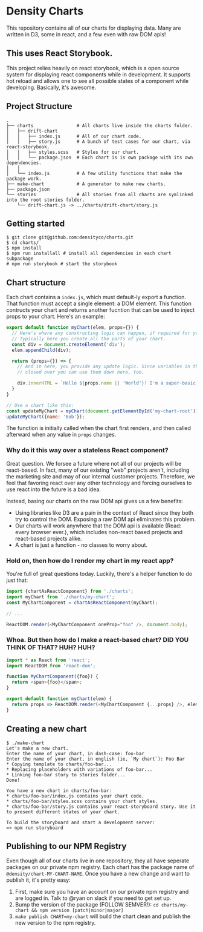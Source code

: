 # Density Charts
This repository contains all of our charts for displaying data. Many are written in D3, some in
react, and a few even with raw DOM apis!

## This uses React Storybook.
This project relies heavily on react storybook, which is a open source system for displaying react
components while in development. It supports hot reload and allows one to see all possible states of
a component while developing. Basically, it's awesome.

## Project Structure
```
.
├── charts                # All charts live inside the charts folder.
│   ├── drift-chart
│   │   ├── index.js      # All of our chart code.
│   │   ├── story.js      # A bunch of test cases for our chart, via react-storybook.
│   │   ├── styles.scss   # Styles for our chart.
│   │   └── package.json  # Each chart is is own package with its own dependencies.
│   │ 
│   └── index.js          # A few utility functions that make the package work.
├── make-chart            # A generator to make new charts.
├── package.json
└── stories               # All stories from all charts are symlinked into the root stories folder.
    └── drift-chart.js -> ../charts/drift-chart/story.js
```

## Getting started
```
$ git clone git@github.com:densityco/charts.git
$ cd charts/
$ npm install
$ npm run installall # install all dependencies in each chart subpackage
# npm run storybook # start the storybook
```

## Chart structure
Each chart contains a `index.js`, which must default-ly export a function. That function must accept
a single element: a DOM element. This function contructs your chart and returns another fucntion
that can be used to inject props to your chart. Here's an example:

```javascript
export default function myChart(elem, props={}) {
  // Here's where any constructing logic can happen, if required for your chart.
  // Typically here you create all the parts of your chart.
  const div = document.createElement('div');
  elem.appendChild(div);

  return (props={}) => {
    // And in here, you provide any update logic. Since variables in the construting function are
    // closed over you can use them down here, too.

    div.innerHTML = `Hello ${props.name || 'World'}! I'm a super-basic chart!`;
  }
}

// Use a chart like this:
const updateMyChart = myChart(document.getElementById('my-chart-root'));
updateMyChart({name: 'Bob'});
```

The function is initially called when the chart first renders, and then called afterward when any
value in `props` changes.

### Why do it this way over a stateless React component?
Great question. We forsee a future where not all of our projects will be react-based. In fact, many
of our existing "web" projects aren't, including the marketing site and may of our internal customer
projects. Therefore, we feel that favoring react over any other technology and forcing ourselves to
use react into the future is a bad idea.

Instead, basing our charts on the raw DOM api gives us a few benefits:
- Using libraries like D3 are a pain in the context of React since they both try to control the DOM.
  Exposing a raw DOM api eliminates this problem.
- Our charts will work anywhere that the DOM api is available (Read: every browser ever.), which
  includes non-react based projects and react-based projects alike.
- A chart is just a function - no classes to worry about.

### Hold on, then how do I render my chart in my react app? 
You're full of great questions today. Luckily, there's a helper function to do just that:

```javascript
import {chartAsReactComponent} from './charts';
import myChart from './charts/my-chart';
const MyChartComponent = chartAsReactComponent(myChart);

// ...

ReactDOM.render(<MyChartComponent oneProp="foo" />, document.body);
```

### Whoa. But then how do I make a react-based chart? DID YOU THINK OF THAT? HUH? HUH?

```javascript
import * as React from 'react';
import ReactDOM from 'react-dom';

function MyChartComponent({foo}) {
  return <span>{foo}</span>;
}

export default function myChart(elem) {
  return props => ReactDOM.render(<MyChartComponent {...props} />, elem);
}
```



## Creating a new chart
```
$ ./make-chart
Let's make a new chart.
Enter the name of your chart, in dash-case: foo-bar
Enter the name of your chart, in english (ie, `My chart`): Foo Bar
* Copying template to charts/foo-bar...
* Replacing placeholders with variations of foo-bar...
* Linking foo-bar story to stories folder...
Done!

You have a new chart in charts/foo-bar:
* charts/foo-bar/index.js contains your chart code.
* charts/foo-bar/styles.scss contains your chart styles.
* charts/foo-bar/story.js contains your react-storyboard story. Use it to present different states of your chart.

To build the storyboard and start a development server:
=> npm run storyboard
```

## Publishing to our NPM Registry

Even though all of our charts live in one repository, they all have seperate packages on our private
npm registry. Each chart has the package name of `@density/chart-MY-CHART-NAME`. Once you have a new
change and want to publish it, it's pretty easy:

1. First, make sure you have an account on our private npm registry and are logged in. Talk to @ryan
   on slack if you need to get set up.
2. Bump the version of the package (FOLLOW SEMVER!): `cd charts/my-chart && npm version [patch|minor|major]`
3. `make publish CHART=my-chart` will build the chart clean and publish the new version to the npm
   registry.
